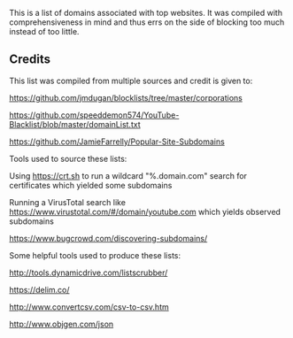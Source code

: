 
This is a list of domains associated with top websites. It was compiled with comprehensiveness in mind and thus errs on the side of blocking too much instead of too little.

## Credits

This list was compiled from multiple sources and credit is given to:

https://github.com/jmdugan/blocklists/tree/master/corporations

https://github.com/speeddemon574/YouTube-Blacklist/blob/master/domainList.txt

https://github.com/JamieFarrelly/Popular-Site-Subdomains


Tools used to source these lists:

Using https://crt.sh to run a wildcard "%.domain.com" search for certificates which yielded some subdomains

Running a VirusTotal search like https://www.virustotal.com/#/domain/youtube.com which yields observed subdomains

https://www.bugcrowd.com/discovering-subdomains/

Some helpful tools used to produce these lists:

http://tools.dynamicdrive.com/listscrubber/

https://delim.co/

http://www.convertcsv.com/csv-to-csv.htm

http://www.objgen.com/json
